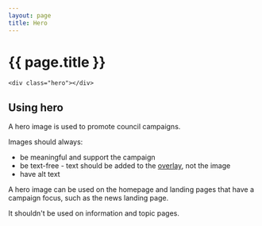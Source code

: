 ```yaml
---
layout: page
title: Hero
---
```


# {{ page.title }}

    <div class="hero"></div>

<div class="hero"></div>

## Using hero

A hero image is used to promote council campaigns.

Images should always:
<ul>
  <li>be meaningful and support the campaign</li>
  <li>be text-free - text should be added to the <a href="overlay">overlay</a>, not the image</li>
  <li>have alt text</li>
</ul>

A hero image can be used on the homepage and landing pages that have a campaign focus, such as the news landing page.

It shouldn't be used on information and topic pages.
